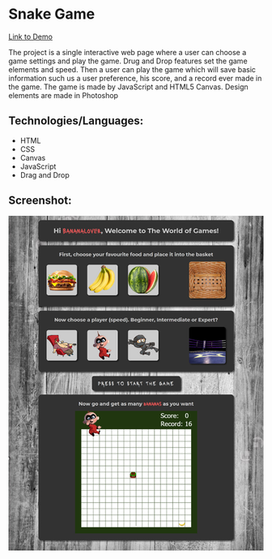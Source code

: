 # Snake Game

[Link to Demo](http://portfolio.alexandrpasko.com)

The project is a single interactive web page where a user can choose a game settings and play the game. Drug and Drop features set the game elements and speed. Then a user can play the game which will save basic information such us a user preference, his score, and a record ever made in the game. The game is made by JavaScript and HTML5 Canvas. Design elements are made in Photoshop 

## Technologies/Languages:
* HTML
* CSS
* Canvas
* JavaScript
* Drag and Drop

## Screenshot:
![Screenshot of layout](screenshot.jpg)